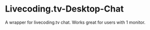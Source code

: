# Livecoding.tv-Desktop-Chat
A wrapper for livecoding.tv chat. Works great for users with 1 monitor.
